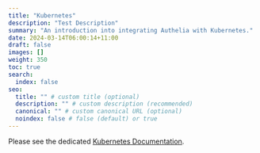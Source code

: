 ```yaml
---
title: "Kubernetes"
description: "Test Description"
summary: "An introduction into integrating Authelia with Kubernetes."
date: 2024-03-14T06:00:14+11:00
draft: false
images: []
weight: 350
toc: true
search:
  index: false
seo:
  title: "" # custom title (optional)
  description: "" # custom description (recommended)
  canonical: "" # custom canonical URL (optional)
  noindex: false # false (default) or true
---
```


Please see the dedicated [Kubernetes Documentation](../kubernetes/introduction.md).
